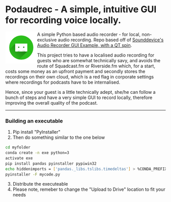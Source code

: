 # Podaudrec - A simple, intuitive GUI for recording voice locally.
<img align="left" width="100" height="100" src="logo/cassette-2672633.png">

A simple Python based audio recorder - for local, non-exclusive audio recording. Repo based off of [Sounddevice's Audio Recorder GUI Example, with a QT spin](https://github.com/spatialaudio/python-sounddevice/blob/master/examples/rec_gui.py).

This project tries to have a localised audio recording for guests who are somewhat technically savy, and avoids the route of Squadcast.fm or Riverside.fm which, for a start, costs some money as an upfront payment and secondly stores the recordings on their own cloud, which is a red flag in corporate settings where recordings for podcasts have to be internalised.

Hence, since your guest is a little technically adept, she/he can follow a bunch of steps and have a very simple GUI to record locally, therefore improving the overall quality of the podcast.

<hr>

### Building an executable
1. Pip install "PyInstaller"
2. Then do something similar to the one below
```bash
cd myfolder
conda create -n exe python=3
activate exe
pip install pandas pyinstaller pypiwin32
echo hiddenimports = ['pandas._libs.tslibs.timedeltas'] > %CONDA_PREFIX%\Lib\site-packages\PyInstaller\hooks\hook-pandas.py
pyinstaller -F mycode.py
```
3. Distribute the executeable
4. Please note, remeber to change the "Upload to Drive" location to fit your needs